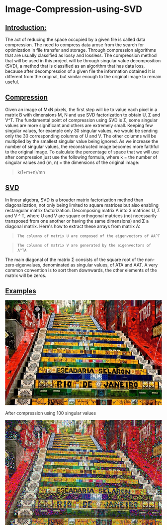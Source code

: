 # Image-Compression-using-SVD

 ## [Introduction:](/README.md#Introduction)

The act of reducing the space occupied by a given file is called data compression. The need to compress data arose from the search for optimization in file transfer and storage. Through compression algorithms that are usually classified as lossy and lossless.  The compression method that will be used in this project will be through singular value decomposition (SVD), a method that is classified as an algorithm that has data loss, because after decompression of a given file the information obtained It is different from the original, but similar enough to the original image to remain useful.

## [Compression](/README.md#Compression)

  Given an image of MxN pixels, the first step will be to value each pixel in a matrix B with dimensions M, N and use SVD factorization to obtain U, Σ and V^T.
  The fundamental point of compression using SVD is Σ, some singular values are more significant and others are extremely small. Keeping few singular values, for example only 30 singular values, we would be sending only the 30 corresponding columns of U and V. The other columns will be multiplied by the smallest singular value being ignored.
As we increase the number of singular values, the reconstructed image becomes more faithful to the original image.
To calculate the percentage of space that we will use after compression just use the following formula, where k = the number of singular values and (m, n) = the dimensions of the original image: 
> k(1+m+n)/mn

## [SVD](/README.md#SVD)

  In linear algebra, SVD is a broader matrix factorization method than diagonalization, not only being limited to square matrices but also enabling rectangular matrix factorization.
  Decomposing matrix A into 3 matrices U, Σ and V ^ T, where U and V are square orthogonal matrices (not necessarily transposed from one another or having the same dimensions) and Σ a diagonal matrix. Here's how to extract these arrays from matrix A:

>     The columns of matrix U are composed of the eigenvectors of AA^T

>     The columns of matrix V are generated by the eigenvectors of A^TA

  The main diagonal of the matrix Σ consists of the square root of the non-zero eigenvalues, denominated as singular values, of ATA and AAT. A very common convention is to sort them downwards, the other elements of the matrix will be zeros.
  
## [Examples](/README.md#Examples)
![escadaria-rio](/Image-Compression-using-SVD-master/teste.jpg)

After compression using 100 singular values

![compressao](/Image-Compression-using-SVD-master/compressed.jpg)
